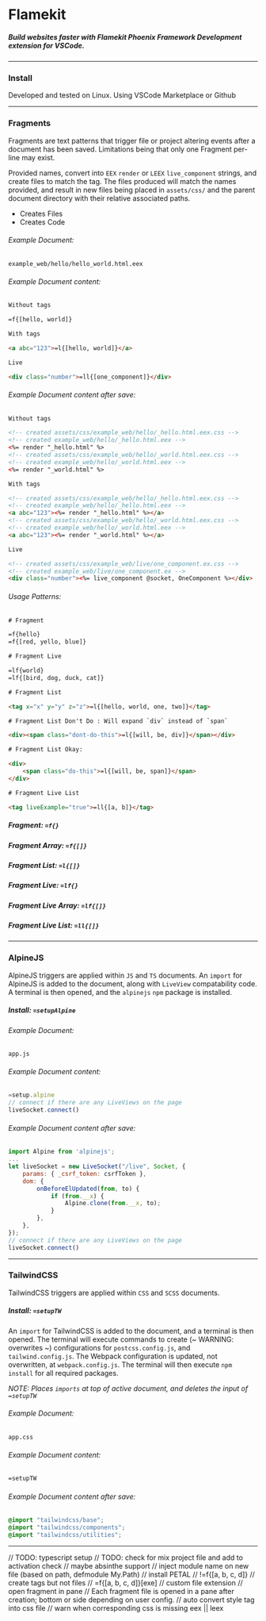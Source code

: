 # Flamekit
##### *Build websites faster with Flamekit Phoenix Framework Development extension for VSCode.*
---- 



### Install
Developed and tested on Linux.
Using VSCode Marketplace or Github

---

### Fragments

Fragments are text patterns that trigger file or project altering events after a document has been saved. 
Limitations being that only one Fragment per-line may exist.

Provided names, convert into `EEX` `render` or `LEEX` `live_component` strings, and create files 
to match the tag. The files produced will match the names provided, and result in new files being placed 
in `assets/css/` and the parent document directory with their relative associated paths.

 * Creates Files
 * Creates Code
 
###### Example Document: 

`example_web/hello/hello_world.html.eex`

###### Example Document content: 

```html
Without tags

=f{[hello, world]}

With tags

<a abc="123">=l{[hello, world]}</a>

Live

<div class="number">=ll{[one_component]}</div>
```

###### Example Document content after save: 

```html
Without tags

<!-- created assets/css/example_web/hello/_hello.html.eex.css -->
<!-- created example_web/hello/_hello.html.eex -->
<%= render "_hello.html" %>
<!-- created assets/css/example_web/hello/_world.html.eex.css -->
<!-- created example_web/hello/_world.html.eex -->
<%= render "_world.html" %>

With tags

<!-- created assets/css/example_web/hello/_hello.html.eex.css -->
<!-- created example_web/hello/_hello.html.eex -->
<a abc="123"><%= render "_hello.html" %></a>
<!-- created assets/css/example_web/hello/_world.html.eex.css -->
<!-- created example_web/hello/_world.html.eex -->
<a abc="123"><%= render "_world.html" %></a>

Live

<!-- created assets/css/example_web/live/one_component.ex.css -->
<!-- created example_web/live/one_component.ex -->
<div class="number"><%= live_component @socket, OneComponent %></div>
```

###### Usage Patterns:
```html
# Fragment

=f{hello}
=f{[red, yello, blue]}

# Fragment Live 

=lf{world}
=lf{[bird, dog, duck, cat]}

# Fragment List

<tag x="x" y="y" z="z">=l{[hello, world, one, two]}</tag>

# Fragment List Don't Do : Will expand `div` instead of `span`

<div><span class="dont-do-this">=l{[will, be, div]}</span></div>

# Fragment List Okay:

<div>
    <span class="do-this">=l{[will, be, span]}</span>
</div>

# Fragment Live List

<tag liveExample="true">=ll{[a, b]}</tag>

```

##### Fragment: `=f{}`
##### Fragment Array: `=f{[]}`
##### Fragment List: `=l{[]}`
##### Fragment Live: `=lf{}`
##### Fragment Live Array: `=lf{[]}`
##### Fragment Live List: `=ll{[]}`

---

### AlpineJS

AlpineJS triggers are applied within `JS` and `TS` documents. An `import` for AlpineJS is added to the document,
 along with `LiveView` compatability code. A terminal is then opened, and the `alpinejs` `npm` package is installed.

##### Install: `=setupAlpine`

###### Example Document: 

```app.js```

###### Example Document content:

```js
=setup.alpine
// connect if there are any LiveViews on the page
liveSocket.connect()
```

###### Example Document content after save:

```js
import Alpine from 'alpinejs';
...
let liveSocket = new LiveSocket("/live", Socket, {
    params: { _csrf_token: csrfToken },
    dom: {
        onBeforeElUpdated(from, to) {
            if (from.__x) {
                Alpine.clone(from.__x, to);
            }
        },
    },
});
// connect if there are any LiveViews on the page
liveSocket.connect()
```

----------

### TailwindCSS

TailwindCSS triggers are applied within `CSS` and `SCSS` documents.

##### Install: `=setupTW`

An `import` for TailwindCSS is added to the document, and a terminal is then opened. The terminal will 
execute commands to create (~ WARNING: overwrites ~) configurations for `postcss.config.js`, and 
`tailwind.config.js`. The Webpack configuration is updated, not  overwritten, at `webpack.config.js`. The
 terminal will then execute `npm install` for all required packages.

*NOTE: Places `imports` at top of active document, and deletes the input of `=setupTW`*

###### Example Document: 

```app.css```

###### Example Document content:

```css
=setupTW
```

###### Example Document content after save:

```css
@import "tailwindcss/base";
@import "tailwindcss/components";
@import "tailwindcss/utilities";

```

------

// TODO: typescript setup 
// TODO: check for mix project file and add to activation check
// maybe absinthe support
// inject module name on new file (based on path, defmodule My.Path)
// install PETAL
// !=f{[a, b, c, d]} // create tags but not files
// =f{[a, b, c, d]}[exe] // custom file extension
// open fragment in pane
// Each fragment file is opened in a pane after creation; bottom or side depending on user config.
// auto convert style tag into css file
// warn when corresponding css is missing eex || leex